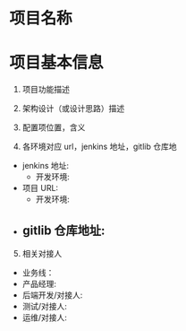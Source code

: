 # 项目名称


# 项目基本信息
1. 项目功能描述


2. 架构设计（或设计思路）描述


3. 配置项位置，含义


4. 各环境对应 url，jenkins 地址，gitlib 仓库地
- jenkins 地址:
	- 开发环境:
- 项目 URL:
	- 开发环境:
- gitlib 仓库地址:
	- 

5. 相关对接人
- 业务线：
- 产品经理:
- 后端开发/对接人:
- 测试/对接人:
- 运维/对接人:
